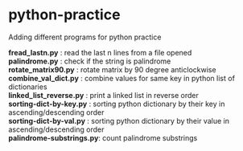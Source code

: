 # python-practice

Adding different programs for python practice

**fread_lastn.py** 	        : read the last n lines from a file opened  
**palindrome.py** 		      : check if the string is palindrome  
**rotate_matrix90.py**      : rotate matrix by 90 degree anticlockwise  
**combine_val_dict.py**	    : combine values for same key  in python list of dictionaries  
**linked_list_reverse.py**  : print a linked list in reverse order  
**sorting-dict-by-key.py**  : sorting python dictionary by their key in ascending/descending order  
**sorting-dict-by-val.py**  : sorting python dictionary by their value in ascending/descending order  
**palindrome-substrings.py**: count palindrome substrings  
